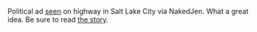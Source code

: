 Political ad <a href="http://scripting.com/images/2019/11/26/trumpZuck.png">seen</a> on highway in Salt Lake City via NakedJen. What a great idea. Be sure to read <a href="https://www.nbcnews.com/tech/tech-news/trump-zuckerberg-2020-might-well-says-democrat-upset-false-ads-n1089986">the story</a>. 
